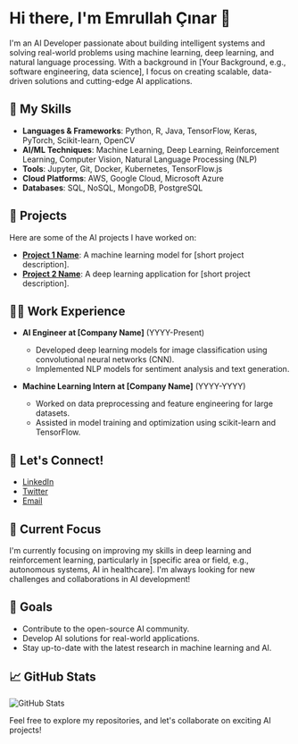 # Hi there, I'm Emrullah Çınar 👋

I'm an AI Developer passionate about building intelligent systems and solving real-world problems using machine learning, deep learning, and natural language processing. With a background in [Your Background, e.g., software engineering, data science], I focus on creating scalable, data-driven solutions and cutting-edge AI applications.

## 🧠 My Skills

- **Languages & Frameworks**: Python, R, Java, TensorFlow, Keras, PyTorch, Scikit-learn, OpenCV
- **AI/ML Techniques**: Machine Learning, Deep Learning, Reinforcement Learning, Computer Vision, Natural Language Processing (NLP)
- **Tools**: Jupyter, Git, Docker, Kubernetes, TensorFlow.js
- **Cloud Platforms**: AWS, Google Cloud, Microsoft Azure
- **Databases**: SQL, NoSQL, MongoDB, PostgreSQL

## 🚀 Projects

Here are some of the AI projects I have worked on:

- **[Project 1 Name](https://github.com/username/falcon)**: A machine learning model for [short project description].
- **[Project 2 Name](https://github.com/username/webproject)**: A deep learning application for [short project description].

## 🧑‍💻 Work Experience

- **AI Engineer at [Company Name]** (YYYY-Present)
  - Developed deep learning models for image classification using convolutional neural networks (CNN).
  - Implemented NLP models for sentiment analysis and text generation.
  
- **Machine Learning Intern at [Company Name]** (YYYY-YYYY)
  - Worked on data preprocessing and feature engineering for large datasets.
  - Assisted in model training and optimization using scikit-learn and TensorFlow.

## 💬 Let's Connect!

- [LinkedIn](https://www.linkedin.com/in/your-profile)
- [Twitter](https://twitter.com/your-profile)
- [Email](mailto:your-email@example.com)

## 🔧 Current Focus

I'm currently focusing on improving my skills in deep learning and reinforcement learning, particularly in [specific area or field, e.g., autonomous systems, AI in healthcare]. I'm always looking for new challenges and collaborations in AI development!

## 🎯 Goals

- Contribute to the open-source AI community.
- Develop AI solutions for real-world applications.
- Stay up-to-date with the latest research in machine learning and AI.

## 📈 GitHub Stats

![GitHub Stats](https://github-readme-stats.vercel.app/api?username=your-username&show_icons=true&hide_title=true&count_private=true&hide=prs)

Feel free to explore my repositories, and let's collaborate on exciting AI projects!
